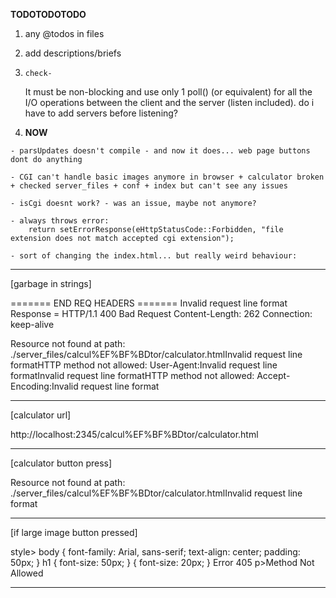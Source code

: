 

**TODOTODOTODO**

1) 
	any @todos in files

2) 
	add descriptions/briefs


12) 	check-
	It must be non-blocking and use only 1 poll() (or equivalent) for all the I/O
	operations between the client and the server (listen included).
		do i have to add servers before listening?


11111) **NOW**

	- parsUpdates doesn't compile - and now it does... web page buttons dont do anything

	- CGI can't handle basic images anymore in browser + calculator broken + checked server_files + conf + index but can't see any issues

	- isCgi doesnt work? - was an issue, maybe not anymore?

	- always throws error:	
		return setErrorResponse(eHttpStatusCode::Forbidden, "file extension does not match accepted cgi extension");
		
	- sort of changing the index.html... but really weird behaviour:

--------------------------

[garbage in strings]

======= END REQ HEADERS =======
Invalid request line format
Response = HTTP/1.1 400 Bad Request
Content-Length: 262
Connection: keep-alive

Resource not found at path: ./server_files/calcul%EF%BF%BDtor/calculator.htmlInvalid request line formatHTTP method not allowed: User-Agent:Invalid request line formatInvalid request line formatHTTP method not allowed: Accept-Encoding:Invalid request line format

------------------

[calculator url]

http://localhost:2345/calcul%EF%BF%BDtor/calculator.html


-----------------------

[calculator button press]

Resource not found at path: ./server_files/calcul%EF%BF%BDtor/calculator.htmlInvalid request line format

-----------------------

[if large image button pressed]

style> body { font-family: Arial, sans-serif; text-align: center; padding: 50px; } h1 { font-size: 50px; } { font-size: 20px; }
Error 405
p>Method Not Allowed

-----------------------

